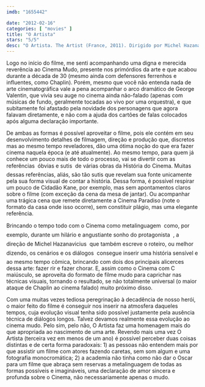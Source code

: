 ```yaml
---
imdb: "1655442"

date: "2012-02-16"
categories: [ "movies" ]
title: "O Artista"
stars: "5/5"
desc: "O Artista. The Artist (France, 2011). Dirigido por Michel Hazanavicius. Escrito por Michel Hazanavicius. Com Jean Dujardin, Bérénice Bejo, John Goodman, James Cromwell, Penelope Ann Miller, Missi Pyle, Beth Grant, Ed Lauter, Joel Murray."
---
```

Logo no início do filme, me senti acompanhando uma digna e merecida reverência ao Cinema Mudo, presente nos primórdios da arte e que acabou durante a década de 30 (mesmo ainda com defensores ferrenhos e influentes, como Chaplin). Porém, mesmo que você não entenda nada de arte cinematográfica vale a pena acompanhar o arco dramático de George Valentin, que vivia seu auge no cinema ainda não-falado (apenas com músicas de fundo, geralmente tocadas ao vivo por uma orquestra), e que subitamente foi afastado pela novidade dos personagens que agora falavam diretamente, e não com a ajuda dos cartões de falas colocados após alguma declaração importante.

De ambas as formas é possível aproveitar o filme, pois ele contém em seu desenvolvimento detalhes de filmagem, direção e produção que, discretos mas ao mesmo tempo reveladores, dão uma ótima noção do que era fazer cinema naquela época (e até atualmente). Ao mesmo tempo, para quem já conhece um pouco mais de todo o processo, vai se divertir com as referências  óbvias e sutis  de várias obras da História do Cinema. Muitas dessas referências, aliás, são tão sutis que revelam sua fonte unicamente pela sua forma visual de contar a história. Dessa forma, é possível respirar um pouco de Cidadão Kane, por exemplo, mas sem apontamentos claros sobre o filme (com exceção da cena da mesa de jantar). Ou acompanhar uma trágica cena que remete diretamente a Cinema Paradiso (note o formato da casa onde isso ocorre), sem constituir plágio, mas uma elegante referência.

Brincando o tempo todo com o Cinema como metalinguagem  como, por exemplo, durante um hilário e angustiante sonho do protagonista  , a direção de Michel Hazanavicius  que também escreve o roteiro, ou melhor dizendo, os cenários e os diálogos  consegue inserir uma história sensível e ao mesmo tempo cômica, brincando com dois dos principais alicerces dessa arte: fazer rir e fazer chorar. E, assim como o Cinema com C maiúsculo, se aproveita do formato de filme mudo para caprichar nas técnicas visuais, tornando o resultado, se não totalmente universal (o maior ataque de Chaplin ao cinema falado) muito próximo disso.

Com uma muitas vezes tediosa peregrinação à decadência de nosso herói, o maior feito do filme é conseguir nos inserir na atmosfera daqueles tempos, cuja evolução visual tenha sido possível justamente pela ausência técnica de diálogos longos. Talvez devamos realmente essa evolução ao cinema mudo. Pelo sim, pelo não, O Artista faz uma homenagem mais do que apropriada ao nascimento de uma arte.
Revendo mais uma vez O Artista (terceira vez em menos de um ano) é possível perceber duas coisas distintas e de certa forma paradoxais: 1) as pessoas não entendem mais por que assistir um filme com atores fazendo caretas, sem som algum e uma fotografia monocromática; 2) a academia não tinha como não dar o Oscar para um filme que abraça sem reservas a metalinguagem de todas as formas possíveis e imagináveis, uma declaração de amor sincera e profunda sobre o Cinema, não necessariamente apenas o mudo.

